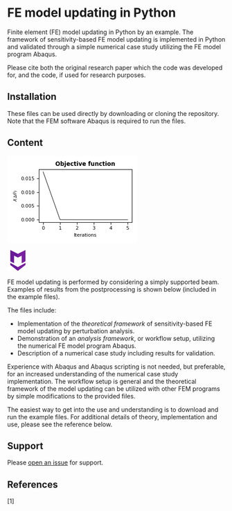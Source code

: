 # FE model updating in Python

Finite element (FE) model updating in Python by an example. The framework of sensitivity-based FE model updating is implemented in Python
and validated through a simple numerical case study utilizing the FE model program Abaqus.

Please cite both the original research paper which the code was developed for, and the code, if used for research purposes.

## Installation
These files can be used directly by downloading or cloning the repository. Note that the FEM software Abaqus is required to run the files.

## Content

![test](test_fig.png)

![alt text](https://github.com/adam-p/markdown-here/raw/master/src/common/images/icon48.png "Logo Title Text 1")

FE model updating is performed by considering a simply supported beam. Examples of results from the postprocessing is shown below (included in the
example files).


The files include:
- Implementation of the *theoretical framework* of sensitivity-based FE model updating by perturbation analysis.
- Demonstration of an *analysis framework*, or workflow setup, utilizing the numerical FE model program Abaqus.
- Description of a numerical case study including results for validation.

Experience with Abaqus and Abaqus scripting is not needed, but preferable, for an increased understanding of the numerical case study implementation.
The workflow setup is general and the theoretical framework of the model updating can be utilized with other FEM programs by simple modifications to
the provided files.

The easiest way to get into the use and understanding is to download and run the example files. For additional details of theory,
implementation and use, please see the reference below.


## Support

Please [open an issue](https://github.com/bjorntsv/pyfemu/issues/new) for support.

## References
[1]
